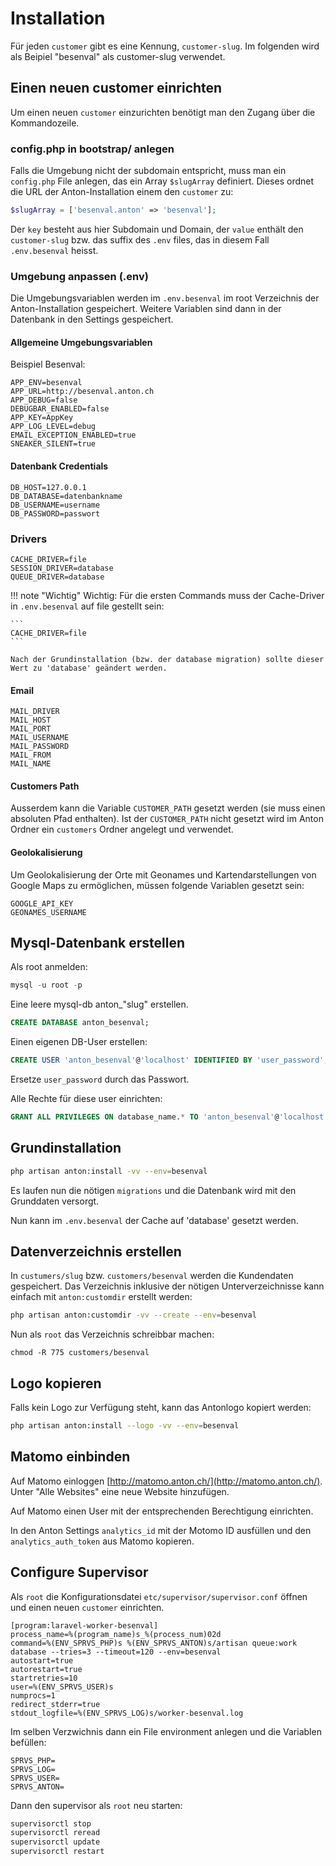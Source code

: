 # Installation

Für jeden `customer` gibt es eine Kennung, `customer-slug`. Im folgenden wird als Beipiel "besenval" als customer-slug verwendet.

## Einen neuen customer einrichten

Um einen neuen `customer` einzurichten benötigt man den Zugang über die Kommandozeile.

###  config.php in bootstrap/ anlegen

Falls die Umgebung nicht der subdomain entspricht, muss man ein `config.php` File anlegen, das ein Array `$slugArray` definiert. Dieses ordnet die URL der Anton-Installation einem den `customer` zu: 

```php
$slugArray = ['besenval.anton' => 'besenval'];
```

Der `key` besteht aus hier Subdomain und Domain, der `value` enthält den `customer-slug` bzw. das suffix des `.env` files, das in diesem Fall `.env.besenval` heisst.


### Umgebung anpassen (.env)

Die Umgebungsvariablen werden im `.env.besenval` im root Verzeichnis der Anton-Installation gespeichert. Weitere Variablen sind dann in der Datenbank in den Settings gespeichert.

#### Allgemeine Umgebungsvariablen

Beispiel Besenval: 

```
APP_ENV=besenval
APP_URL=http://besenval.anton.ch
APP_DEBUG=false
DEBUGBAR_ENABLED=false
APP_KEY=AppKey
APP_LOG_LEVEL=debug
EMAIL_EXCEPTION_ENABLED=true
SNEAKER_SILENT=true
````

#### Datenbank Credentials
```
DB_HOST=127.0.0.1
DB_DATABASE=datenbankname
DB_USERNAME=username
DB_PASSWORD=passwort
```

### Drivers

```
CACHE_DRIVER=file
SESSION_DRIVER=database
QUEUE_DRIVER=database
```

!!! note "Wichtig"
    Wichtig: Für die ersten Commands muss der Cache-Driver in `.env.besenval` auf file gestellt sein:

    ```
    CACHE_DRIVER=file
    ```

    Nach der Grundinstallation (bzw. der database migration) sollte dieser Wert zu 'database' geändert werden.

#### Email

```
MAIL_DRIVER
MAIL_HOST
MAIL_PORT
MAIL_USERNAME
MAIL_PASSWORD
MAIL_FROM
MAIL_NAME
```


#### Customers Path
Ausserdem kann die Variable `CUSTOMER_PATH` gesetzt werden (sie muss einen absoluten Pfad enthalten). Ist der `CUSTOMER_PATH` nicht gesetzt wird im Anton Ordner ein `customers` Ordner angelegt und verwendet.


#### Geolokalisierung 

Um Geolokalisierung der Orte mit Geonames und Kartendarstellungen von Google Maps zu ermöglichen, müssen folgende Variablen gesetzt sein:

```
GOOGLE_API_KEY
GEONAMES_USERNAME
```


## Mysql-Datenbank erstellen

Als root anmelden:

```sql
mysql -u root -p
```

Eine leere mysql-db anton_"slug" erstellen.

```sql
CREATE DATABASE anton_besenval;
```

Einen eigenen DB-User erstellen:

```sql
CREATE USER 'anton_besenval'@'localhost' IDENTIFIED BY 'user_password';
```

Ersetze `user_password` durch das Passwort.

Alle Rechte für diese user einrichten:

```sql
GRANT ALL PRIVILEGES ON database_name.* TO 'anton_besenval'@'localhost';
```

## Grundinstallation

```bash
php artisan anton:install -vv --env=besenval
```

Es laufen nun die nötigen `migrations` und die Datenbank wird mit den Grunddaten versorgt.

Nun kann im `.env.besenval` der Cache auf 'database' gesetzt werden.

## Datenverzeichnis erstellen

In `custumers/slug` bzw. `customers/besenval` werden die Kundendaten gespeichert. Das Verzeichnis inklusive der nötigen Unterverzeichnisse kann einfach mit `anton:customdir` erstellt werden:

```bash
php artisan anton:customdir -vv --create --env=besenval
```

Nun als `root` das Verzeichnis schreibbar machen:

```
chmod -R 775 customers/besenval
```

## Logo kopieren

Falls kein Logo zur Verfügung steht, kann das Antonlogo kopiert werden:

```bash
php artisan anton:install --logo -vv --env=besenval
```

## Matomo einbinden

Auf Matomo einloggen [http://matomo.anton.ch/](http://matomo.anton.ch/). Unter "Alle Websites" eine neue Website hinzufügen.

Auf Matomo einen User mit der entsprechenden Berechtigung einrichten.

In den Anton Settings `analytics_id` mit der Motomo ID ausfüllen und den `analytics_auth_token` aus Matomo kopieren.

## Configure Supervisor

Als `root` die Konfigurationsdatei `etc/supervisor/supervisor.conf` öffnen und einen neuen `customer` einrichten.

```
[program:laravel-worker-besenval]
process_name=%(program_name)s_%(process_num)02d
command=%(ENV_SPRVS_PHP)s %(ENV_SPRVS_ANTON)s/artisan queue:work database --tries=3 --timeout=120 --env=besenval
autostart=true
autorestart=true
startretries=10
user=%(ENV_SPRVS_USER)s
numprocs=1
redirect_stderr=true
stdout_logfile=%(ENV_SPRVS_LOG)s/worker-besenval.log
```
Im selben Verzwichnis dann ein File environment anlegen und die Variablen befüllen:

```
SPRVS_PHP=
SPRVS_LOG=
SPRVS_USER=
SPRVS_ANTON=
```

Dann den supervisor als `root` neu starten:

```bash
supervisorctl stop
supervisorctl reread
supervisorctl update
supervisorctl restart
```
